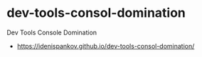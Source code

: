 # dev-tools-consol-domination

Dev Tools Console Domination

- https://idenispankov.github.io/dev-tools-consol-domination/
